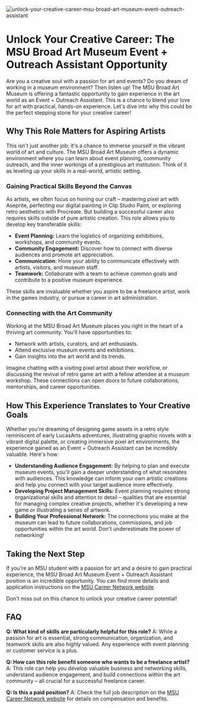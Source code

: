 ![unlock-your-creative-career-msu-broad-art-museum-event-outreach-assistant](https://images.pexels.com/photos/6995221/pexels-photo-6995221.jpeg?auto=compress&cs=tinysrgb&fit=crop&h=627&w=1200)

# Unlock Your Creative Career: The MSU Broad Art Museum Event + Outreach Assistant Opportunity

Are you a creative soul with a passion for art and events? Do you dream of working in a museum environment? Then listen up! The MSU Broad Art Museum is offering a fantastic opportunity to gain experience in the art world as an Event + Outreach Assistant. This is a chance to blend your love for art with practical, hands-on experience. Let's dive into why this could be the perfect stepping stone for your creative career!

## Why This Role Matters for Aspiring Artists

This isn't just another job; it's a chance to immerse yourself in the vibrant world of art and culture. The MSU Broad Art Museum offers a dynamic environment where you can learn about event planning, community outreach, and the inner workings of a prestigious art institution. Think of it as leveling up your skills in a real-world, artistic setting.

### Gaining Practical Skills Beyond the Canvas

As artists, we often focus on honing our craft – mastering pixel art with Aseprite, perfecting our digital painting in Clip Studio Paint, or exploring retro aesthetics with Procreate. But building a successful career also requires skills outside of pure artistic creation. This role allows you to develop key transferable skills:

*   **Event Planning:** Learn the logistics of organizing exhibitions, workshops, and community events.
*   **Community Engagement:** Discover how to connect with diverse audiences and promote art appreciation.
*   **Communication:** Hone your ability to communicate effectively with artists, visitors, and museum staff.
*   **Teamwork:** Collaborate with a team to achieve common goals and contribute to a positive museum experience.

These skills are invaluable whether you aspire to be a freelance artist, work in the games industry, or pursue a career in art administration.

### Connecting with the Art Community

Working at the MSU Broad Art Museum places you right in the heart of a thriving art community. You'll have opportunities to:

*   Network with artists, curators, and art enthusiasts.
*   Attend exclusive museum events and exhibitions.
*   Gain insights into the art world and its trends.

Imagine chatting with a visiting pixel artist about their workflow, or discussing the revival of retro game art with a fellow attendee at a museum workshop. These connections can open doors to future collaborations, mentorships, and career opportunities.

## How This Experience Translates to Your Creative Goals

Whether you're dreaming of designing game assets in a retro style reminiscent of early LucasArts adventures, illustrating graphic novels with a vibrant digital palette, or creating immersive pixel art environments, the experience gained as an Event + Outreach Assistant can be incredibly valuable. Here's how:

*   **Understanding Audience Engagement:** By helping to plan and execute museum events, you'll gain a deeper understanding of what resonates with audiences. This knowledge can inform your own artistic creations and help you connect with your target audience more effectively.
*   **Developing Project Management Skills:** Event planning requires strong organizational skills and attention to detail – qualities that are essential for managing complex creative projects, whether it's developing a new game or illustrating a series of artwork.
*   **Building Your Professional Network:** The connections you make at the museum can lead to future collaborations, commissions, and job opportunities within the art world. Don't underestimate the power of networking!

## Taking the Next Step

If you're an MSU student with a passion for art and a desire to gain practical experience, the MSU Broad Art Museum Event + Outreach Assistant position is an incredible opportunity. You can find more details and application instructions on the [MSU Career Network website](https://careernetwork.msu.edu/jobs/msu-broad-art-museum-event-and-outreach-assistant/).

Don't miss out on this chance to unlock your creative career potential!

## FAQ

**Q: What kind of skills are particularly helpful for this role?**
A: While a passion for art is essential, strong communication, organization, and teamwork skills are also highly valued. Any experience with event planning or customer service is a plus.

**Q: How can this role benefit someone who wants to be a freelance artist?**
A: This role can help you develop valuable business and networking skills, understand audience engagement, and build connections within the art community – all crucial for a successful freelance career.

**Q: Is this a paid position?**
A: Check the full job description on the [MSU Career Network website](https://careernetwork.msu.edu/jobs/msu-broad-art-museum-event-and-outreach-assistant/) for details on compensation and benefits.